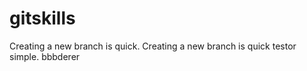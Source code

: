 # gitskills
Creating a new branch is quick.
Creating a new branch is quick testor simple.
bbbderer


